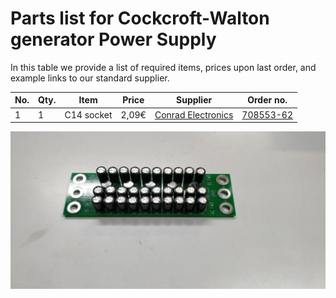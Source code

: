 ﻿# Parts list for Cockcroft-Walton generator Power Supply

In this table we provide a list of required items, prices upon last order, and example links to our standard supplier.

| No. | Qty. | Item                   | Price  | Supplier | Order no. |
|-----|------|------------------------|--------|----------|-----------|
|  1  |  1   | C14 socket             |  2,09€ | [Conrad Electronics](https://www.conrad.de) | [708553-62](https://www.conrad.de/de/p/kaltgeraete-steckverbinder-42r-serie-netzsteckverbinder-42r-buchse-einbau-vertikal-gesamtpolzahl-2-pe-10-a-schwarz-708553.html) |

![Top view of one module](https://github.com/SebastianDahle/PlasmaSolution/blob/master/HV_power_supplies/Cockcroft-Walton/CW_module_1.jpg "Top view of one module")
